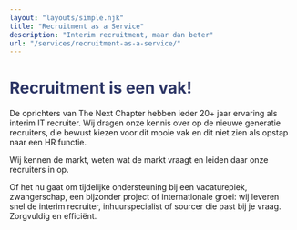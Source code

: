 ```yaml
---
layout: "layouts/simple.njk"
title: "Recruitment as a Service"
description: "Interim recruitment, maar dan beter"
url: "/services/recruitment-as-a-service/"
---
```


# <span style="color:#2d3666;"> Recruitment is een vak!

De oprichters van The Next Chapter hebben ieder 20+ jaar ervaring als interim IT recruiter. Wij dragen onze kennis over op de nieuwe generatie recruiters, die bewust kiezen voor dit mooie vak en dit niet zien als opstap naar een HR functie. 

Wij kennen de markt, weten wat de markt vraagt en leiden daar onze recruiters in op.

Of het nu gaat om tijdelijke ondersteuning bij een vacaturepiek, zwangerschap, een bijzonder project of internationale groei: wij leveren snel de interim recruiter, inhuurspecialist of sourcer die past bij je vraag. Zorgvuldig en efficiënt.